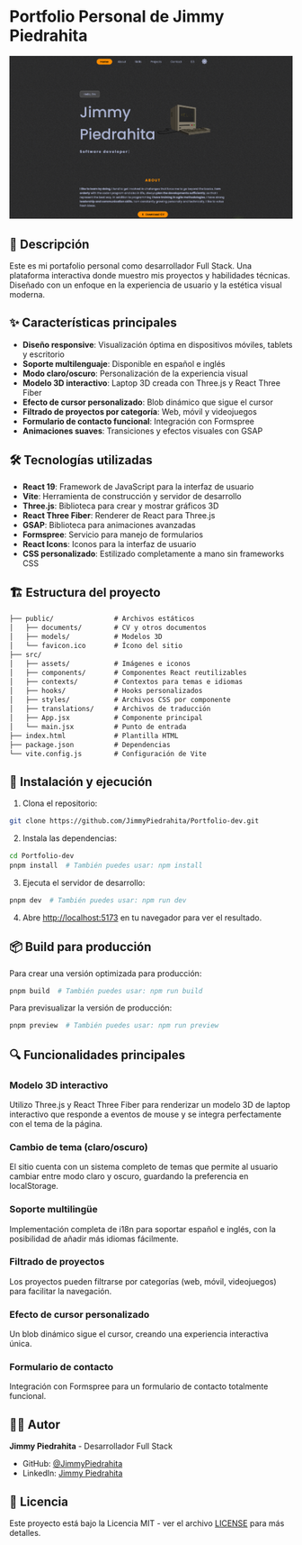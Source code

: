 # Portfolio Personal de Jimmy Piedrahita

![Portfolio Screenshot](public/screenshot.png)

## 🚀 Descripción

Este es mi portafolio personal como desarrollador Full Stack. Una plataforma interactiva donde muestro mis proyectos y habilidades técnicas. Diseñado con un enfoque en la experiencia de usuario y la estética visual moderna.

## ✨ Características principales

- **Diseño responsive**: Visualización óptima en dispositivos móviles, tablets y escritorio
- **Soporte multilenguaje**: Disponible en español e inglés
- **Modo claro/oscuro**: Personalización de la experiencia visual
- **Modelo 3D interactivo**: Laptop 3D creada con Three.js y React Three Fiber
- **Efecto de cursor personalizado**: Blob dinámico que sigue el cursor
- **Filtrado de proyectos por categoría**: Web, móvil y videojuegos
- **Formulario de contacto funcional**: Integración con Formspree
- **Animaciones suaves**: Transiciones y efectos visuales con GSAP

## 🛠️ Tecnologías utilizadas

- **React 19**: Framework de JavaScript para la interfaz de usuario
- **Vite**: Herramienta de construcción y servidor de desarrollo
- **Three.js**: Biblioteca para crear y mostrar gráficos 3D
- **React Three Fiber**: Renderer de React para Three.js
- **GSAP**: Biblioteca para animaciones avanzadas
- **Formspree**: Servicio para manejo de formularios
- **React Icons**: Iconos para la interfaz de usuario
- **CSS personalizado**: Estilizado completamente a mano sin frameworks CSS

## 🏗️ Estructura del proyecto

```
├── public/               # Archivos estáticos
│   ├── documents/        # CV y otros documentos
│   ├── models/           # Modelos 3D
│   └── favicon.ico       # Ícono del sitio
├── src/
│   ├── assets/           # Imágenes e iconos
│   ├── components/       # Componentes React reutilizables
│   ├── contexts/         # Contextos para temas e idiomas
│   ├── hooks/            # Hooks personalizados
│   ├── styles/           # Archivos CSS por componente
│   ├── translations/     # Archivos de traducción
│   ├── App.jsx           # Componente principal
│   └── main.jsx          # Punto de entrada
├── index.html            # Plantilla HTML
├── package.json          # Dependencias
└── vite.config.js        # Configuración de Vite
```

## 🚀 Instalación y ejecución

1. Clona el repositorio:
```bash
git clone https://github.com/JimmyPiedrahita/Portfolio-dev.git
```

2. Instala las dependencias:
```bash
cd Portfolio-dev
pnpm install  # También puedes usar: npm install
```

3. Ejecuta el servidor de desarrollo:
```bash
pnpm dev  # También puedes usar: npm run dev
```

4. Abre [http://localhost:5173](http://localhost:5173) en tu navegador para ver el resultado.

## 📦 Build para producción

Para crear una versión optimizada para producción:

```bash
pnpm build  # También puedes usar: npm run build
```

Para previsualizar la versión de producción:

```bash
pnpm preview  # También puedes usar: npm run preview
```

## 🔍 Funcionalidades principales

### Modelo 3D interactivo
Utilizo Three.js y React Three Fiber para renderizar un modelo 3D de laptop interactivo que responde a eventos de mouse y se integra perfectamente con el tema de la página.

### Cambio de tema (claro/oscuro)
El sitio cuenta con un sistema completo de temas que permite al usuario cambiar entre modo claro y oscuro, guardando la preferencia en localStorage.

### Soporte multilingüe
Implementación completa de i18n para soportar español e inglés, con la posibilidad de añadir más idiomas fácilmente.

### Filtrado de proyectos
Los proyectos pueden filtrarse por categorías (web, móvil, videojuegos) para facilitar la navegación.

### Efecto de cursor personalizado
Un blob dinámico sigue el cursor, creando una experiencia interactiva única.

### Formulario de contacto
Integración con Formspree para un formulario de contacto totalmente funcional.

## 👨‍💻 Autor

**Jimmy Piedrahita** - Desarrollador Full Stack

- GitHub: [@JimmyPiedrahita](https://github.com/JimmyPiedrahita)
- LinkedIn: [Jimmy Piedrahita](https://www.linkedin.com/in/jimmypiedrahita/)

## 📄 Licencia

Este proyecto está bajo la Licencia MIT - ver el archivo [LICENSE](LICENSE) para más detalles.